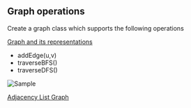 ## Graph operations

Create a graph class which supports the following operations

[Graph and its representations](https://www.geeksforgeeks.org/graph-and-its-representations/)

- addEdge(u,v)
- traverseBFS()
- traverseDFS()

![Sample](./images/graph.png)

[Adjacency List Graph](./GraphAdjList.py)

